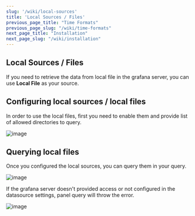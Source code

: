 ```yaml
---
slug: '/wiki/local-sources'
title: 'Local Sources / Files'
previous_page_title: "Time Formats"
previous_page_slug: "/wiki/time-formats"
next_page_title: "Installation"
next_page_slug: "/wiki/installation"
---
```


## Local Sources / Files

If you need to retrieve the data from local file in the grafana server, you can use **Local File** as your source.

## Configuring local sources / local files

In order to use the local files, first you need to enable them and provide list of allowed directories to query.

![image](https://user-images.githubusercontent.com/153843/118464665-0449f600-b6f9-11eb-916f-de974cf9e9c8.png#center)

## Querying local files

Once you configured the local sources, you can query them in your query.

![image](https://user-images.githubusercontent.com/153843/118464712-0f048b00-b6f9-11eb-9fa5-3a71b08bad2a.png#center)

If the grafana server doesn't provided access or not configured in the datasource settings, panel query will throw the error.

![image](https://user-images.githubusercontent.com/153843/118464797-23488800-b6f9-11eb-8c8d-b64f933be487.png#center)
